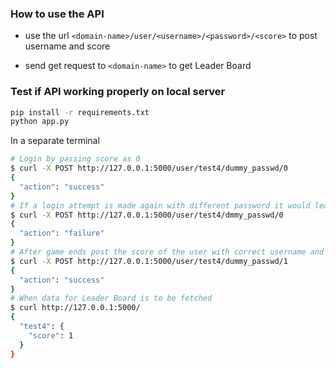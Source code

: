 ### How to use the API
* use the url ```<domain-name>/user/<username>/<password>/<score>``` to post username and score

* send get request to ```<domain-name>``` to get Leader Board

### Test if API working properly on local server
``` bash
pip install -r requirements.txt
python app.py
```
In a separate terminal
```bash
# Login by passing score as 0
$ curl -X POST http://127.0.0.1:5000/user/test4/dummy_passwd/0
{
  "action": "success"
}
# If a login attempt is made again with different password it would lead to failure
$ curl -X POST http://127.0.0.1:5000/user/test4/dmmy_passwd/0
{
  "action": "failure"
}
# After game ends post the score of the user with correct username and password
$ curl -X POST http://127.0.0.1:5000/user/test4/dummy_passwd/1
{
  "action": "success"
}
# When data for Leader Board is to be fetched
$ curl http://127.0.0.1:5000/
{
  "test4": {
    "score": 1
  }
}
```
